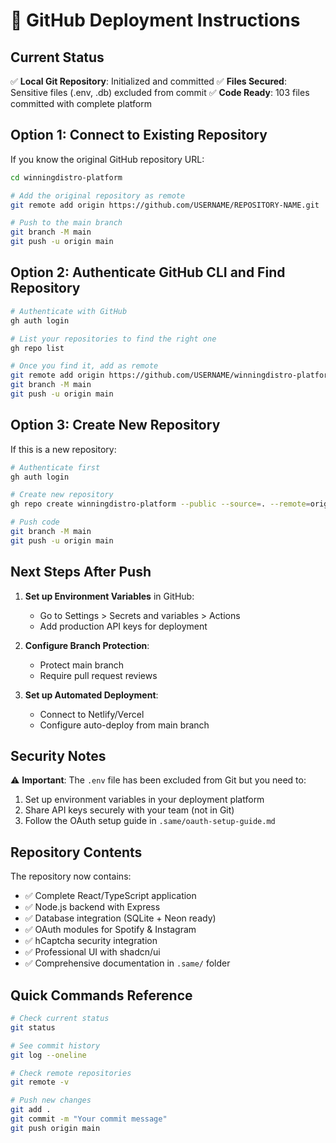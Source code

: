 # 🚀 GitHub Deployment Instructions

## Current Status
✅ **Local Git Repository**: Initialized and committed
✅ **Files Secured**: Sensitive files (.env, .db) excluded from commit
✅ **Code Ready**: 103 files committed with complete platform

## Option 1: Connect to Existing Repository

If you know the original GitHub repository URL:

```bash
cd winningdistro-platform

# Add the original repository as remote
git remote add origin https://github.com/USERNAME/REPOSITORY-NAME.git

# Push to the main branch
git branch -M main
git push -u origin main
```

## Option 2: Authenticate GitHub CLI and Find Repository

```bash
# Authenticate with GitHub
gh auth login

# List your repositories to find the right one
gh repo list

# Once you find it, add as remote
git remote add origin https://github.com/USERNAME/winningdistro-platform.git
git branch -M main
git push -u origin main
```

## Option 3: Create New Repository

If this is a new repository:

```bash
# Authenticate first
gh auth login

# Create new repository
gh repo create winningdistro-platform --public --source=. --remote=origin

# Push code
git branch -M main
git push -u origin main
```

## Next Steps After Push

1. **Set up Environment Variables** in GitHub:
   - Go to Settings > Secrets and variables > Actions
   - Add production API keys for deployment

2. **Configure Branch Protection**:
   - Protect main branch
   - Require pull request reviews

3. **Set up Automated Deployment**:
   - Connect to Netlify/Vercel
   - Configure auto-deploy from main branch

## Security Notes

⚠️ **Important**: The `.env` file has been excluded from Git but you need to:
1. Set up environment variables in your deployment platform
2. Share API keys securely with your team (not in Git)
3. Follow the OAuth setup guide in `.same/oauth-setup-guide.md`

## Repository Contents

The repository now contains:
- ✅ Complete React/TypeScript application
- ✅ Node.js backend with Express
- ✅ Database integration (SQLite + Neon ready)
- ✅ OAuth modules for Spotify & Instagram
- ✅ hCaptcha security integration
- ✅ Professional UI with shadcn/ui
- ✅ Comprehensive documentation in `.same/` folder

## Quick Commands Reference

```bash
# Check current status
git status

# See commit history
git log --oneline

# Check remote repositories
git remote -v

# Push new changes
git add .
git commit -m "Your commit message"
git push origin main
```
